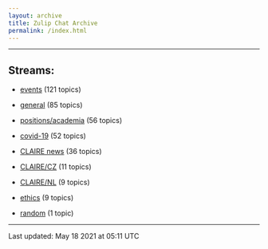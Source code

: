 ```yaml
---
layout: archive
title: Zulip Chat Archive
permalink: /index.html
---
```


---

## Streams:

* [events](stream/201207-events/index.html) (121 topics)

* [general](stream/201199-general/index.html) (85 topics)

* [positions/academia](stream/203258-positions/academia/index.html) (56 topics)

* [covid-19](stream/226112-covid-19/index.html) (52 topics)

* [CLAIRE news](stream/201957-CLAIRE-news/index.html) (36 topics)

* [CLAIRE/CZ](stream/203399-CLAIRE/CZ/index.html) (11 topics)

* [CLAIRE/NL](stream/203255-CLAIRE/NL/index.html) (9 topics)

* [ethics](stream/228366-ethics/index.html) (9 topics)

* [random](stream/202125-random/index.html) (1 topic)

<hr><p>Last updated: May 18 2021 at 05:11 UTC</p>